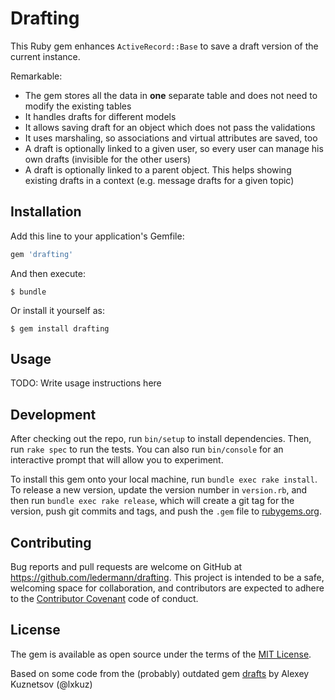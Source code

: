 # Drafting

This Ruby gem enhances `ActiveRecord::Base` to save a draft version of the current instance.

Remarkable:

* The gem stores all the data in **one** separate table and does not need to modify the existing tables
* It handles drafts for different models
* It allows saving draft for an object which does not pass the validations
* It uses marshaling, so associations and virtual attributes are saved, too
* A draft is optionally linked to a given user, so every user can manage his own drafts (invisible for the other users)
* A draft is optionally linked to a parent object. This helps showing existing drafts in a context (e.g. message drafts for a given topic)


## Installation

Add this line to your application's Gemfile:

```ruby
gem 'drafting'
```

And then execute:

    $ bundle

Or install it yourself as:

    $ gem install drafting

## Usage

TODO: Write usage instructions here

## Development

After checking out the repo, run `bin/setup` to install dependencies. Then, run `rake spec` to run the tests. You can also run `bin/console` for an interactive prompt that will allow you to experiment.

To install this gem onto your local machine, run `bundle exec rake install`. To release a new version, update the version number in `version.rb`, and then run `bundle exec rake release`, which will create a git tag for the version, push git commits and tags, and push the `.gem` file to [rubygems.org](https://rubygems.org).

## Contributing

Bug reports and pull requests are welcome on GitHub at https://github.com/ledermann/drafting. This project is intended to be a safe, welcoming space for collaboration, and contributors are expected to adhere to the [Contributor Covenant](https://contributor-covenant.org) code of conduct.


## License

The gem is available as open source under the terms of the [MIT License](http://opensource.org/licenses/MIT).

Based on some code from the (probably) outdated gem [drafts](https://rubygems.org/gems/drafts) by Alexey Kuznetsov (@lxkuz)

